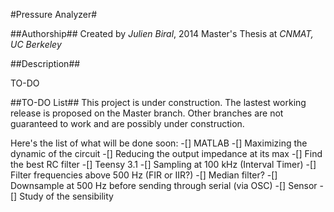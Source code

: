 #Pressure Analyzer#

##Authorship##
Created by *Julien Biral*, 2014
Master's Thesis at *CNMAT, UC Berkeley*

##Description##

TO-DO

##TO-DO List##
This project is under construction. The lastest working release is proposed on the Master branch. Other branches are not guaranteed to work and are possibly under construction.

Here's the list of what will be done soon:
-[] MATLAB
	-[] Maximizing the dynamic of the circuit
	-[] Reducing the output impedance at its max
	-[] Find the best RC filter
-[] Teensy 3.1
	-[] Sampling at 100 kHz (Interval Timer)
	-[] Filter frequencies above 500 Hz (FIR or IIR?)
	-[] Median filter?
	-[] Downsample at 500 Hz before sending through serial (via OSC)
-[] Sensor
	-[] Study of the sensibility